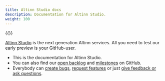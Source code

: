 ```yaml
---
title: Altinn Studio docs
description: Documentation for Altinn Studio.  
weight: 100
---
```


{{<docs-logo>}}

[Altinn Studio] is the next generation Altinn services. All you need to test our early preview is your GitHub-user.

- This is the documentation for Altinn Studio. 
- You can also find our [open backlog] and [milestones] on GitHub.
- Everybody can [create bugs], [request features] or just [give feedback or ask questions].


[Altinn Studio]: https://altinn.studio
[open backlog]: https://github.com/altinn/altinn-studio/issues/
[milestones]: https://github.com/altinn/altinn-studio/milestones?direction=asc&sort=due_date&state=open
[create bugs]: https://github.com/Altinn/altinn-studio/issues/new?template=bug_report.md
[request features]: https://github.com/Altinn/altinn-studio/issues/new?template=feature_request.md
[give feedback or ask questions]: https://github.com/Altinn/altinn-studio/issues/new
[GitHub]: https://github.com/altinn/altinn-studio